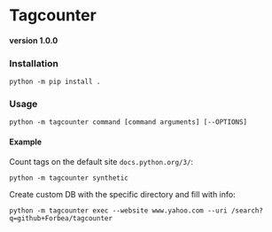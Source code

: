 # Tagcounter

#### version 1.0.0

### Installation

    python -m pip install .

### Usage

    python -m tagcounter command [command arguments] [--OPTIONS]
#### Example
Count tags on the default site `docs.python.org/3/`:

    python -m tagcounter synthetic

Create custom DB with the specific directory and fill with info:

    python -m tagcounter exec --website www.yahoo.com --uri /search?q=github+Forbea/tagcounter
